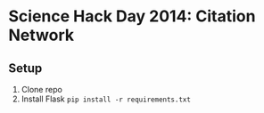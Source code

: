 Science Hack Day 2014: Citation Network
=======================================

Setup
-----

1. Clone repo
2. Install Flask `pip install -r requirements.txt`
